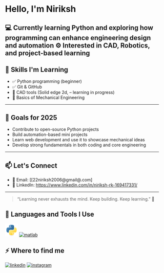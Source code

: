 <h1> Hello, I'm Niriksh 

💻 Currently learning **Python** and exploring how programming can enhance engineering design and automation
⚙️ Interested in **CAD**, **Robotics**, and **project-based learning**
---
## 🧠 Skills I'm Learning

* ✅ Python programming (beginner)
* ✅ Git & GitHub
* 🚀 CAD tools (Solid edge 2d,  – learning in progress)
* 📘 Basics of Mechanical Engineering
---
## 🎯 Goals for 2025

* Contribute to open-source Python projects
* Build automation-based mini projects
* Learn web development and use it to showcase mechanical ideas
* Develop strong fundamentals in both coding and core engineering
---
## 📫 Let's Connect

* 📧 Email: \[[22niriksh2006@gmail@.com]
* 🔗 LinkedIn: https://www.linkedin.com/in/niriksh-rk-169417331/
---
> “Learning never exhausts the mind. Keep building. Keep learning.” 🚀
</h1>
<p></p>
<h2>🚀 Languages and Tools I Use</h2>
<p><a target="_blank" href="https://raw.githubusercontent.com/devicons/devicon/master/icons/python/python-original.svg" style="display: inline-block;"><img src="https://raw.githubusercontent.com/devicons/devicon/master/icons/python/python-original.svg" alt="python" width="42" height="42" /></a>
<a target="_blank" href="https://upload.wikimedia.org/wikipedia/commons/2/21/Matlab_Logo.png" style="display: inline-block;"><img src="https://upload.wikimedia.org/wikipedia/commons/2/21/Matlab_Logo.png" alt="matlab" width="42" height="42" /></a></p>
<h2>⚡️ Where to find me</h2>
<p><a target="_blank" href="https://www.linkedin.com/in/Niriksh RK" style="display: inline-block;"><img src="https://img.shields.io/badge/linkedin-logo?style=for-the-badge&logo=linkedin&logoColor=white&color=%230a77b6" alt="linkedin" /></a>
<a target="_blank" href="https://www.instagram.com/niriksh._.22" style="display: inline-block;"><img src="https://img.shields.io/badge/instagram-logo?style=for-the-badge&logo=instagram&logoColor=white&color=%23F35369" alt="instagram" /></a></p>




<!--
**Nirux22/Nirux22** is a ✨ _special_ ✨ repository because its `README.md` (this file) appears on your GitHub profile.

Here are some ideas to get you started:

- 🔭 I’m currently working on ...
- 🌱 I’m currently learning ...
- 👯 I’m looking to collaborate on ...
- 🤔 I’m looking for help with ...
- 💬 Ask me about ...
- 📫 How to reach me: ...
- 😄 Pronouns: ...
- ⚡ Fun fact: ...
-->
